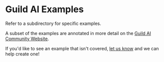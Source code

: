 # Guild AI Examples

Refer to a subdirectory for specific examples.

A subset of the examples are annotated in more detail on the [Guild AI
Community Website](https://my.guild.ai/examples).

If you'd like to see an example that isn't covered, [let us
know](https://my.guild.ai/new-topic?category=general) and we can help
create one!
